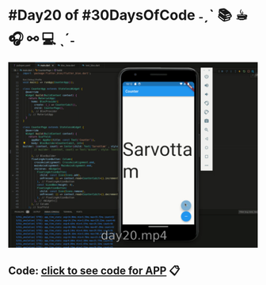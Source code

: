 
#  #Day20 of  #30DaysOfCode  ˗ˏˋ 📚 ☕︎ 🎧 ⚯ 💻 ˎˊ˗ 
![project work video](./img/img.png)



 


## Code: [click to see code for APP](/day20/code/app/) 📋
 
 